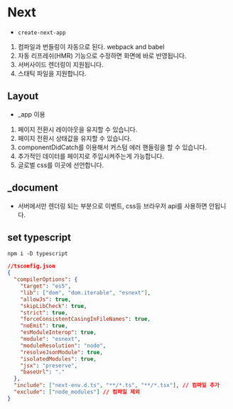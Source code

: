 # Next
- `create-next-app` 
1. 컴파일과 번들링이 자동으로 된다. webpack and babel
2. 자동 리프레쉬(HMR) 기능으로 수정하면 화면에 바로 반영됩니다.
3. 서버사이드 렌더링이 지원됩니다.
4. 스태틱 파일을 지원합니다.

## Layout 
- _app 이용  
1. 페이지 전환시 레이아웃을 유지할 수 있습니다.
2. 페이지 전환시 상태값을 유지할 수 있습니다.
3. componentDidCatch를 이용해서 커스텀 에러 핸들링을 할 수 있습니다.
4. 추가적인 데이터를 페이지로 주입시켜주는게 가능합니다.
5. 글로벌 css를 이곳에 선언합니다.

## _document
- 서버에서만 렌더링 되는 부분으로 이벤트, css등 브라우저 api를 사용하면 안됩니다.
## set typescript
`npm i -D typescript`  
```json
//tsconfig.json
{
  "compilerOptions": {
    "target": "es5",
    "lib": ["dom", "dom.iterable", "esnext"],
    "allowJs": true,
    "skipLibCheck": true,
    "strict": true,
    "forceConsistentCasingInFileNames": true,
    "noEmit": true,
    "esModuleInterop": true,
    "module": "esnext",
    "moduleResolution": "node",
    "resolveJsonModule": true,
    "isolatedModules": true,
    "jsx": "preserve",
    "baseUrl": "."
  },
  "include": ["next-env.d.ts", "**/*.ts", "**/*.tsx"], // 컴파일 추가
  "exclude": ["node_modules"] // 컴파일 제외
}
```

